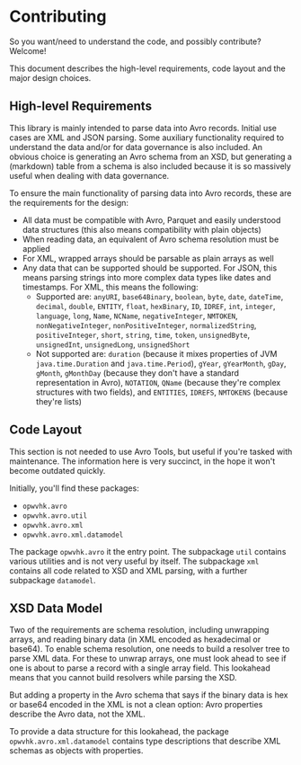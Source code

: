 Contributing
============

So you want/need to understand the code, and possibly contribute? Welcome!

This document describes the high-level requirements, code layout and the major design choices.


High-level Requirements
-----------------------

This library is mainly intended to parse data into Avro records. Initial use cases are XML and JSON parsing. Some auxiliary functionality required to understand
the data and/or for data governance is also included. An obvious choice is generating an Avro schema from an XSD, but generating a (markdown) table from a
schema is also included because it is so massively useful when dealing with data governance.

To ensure the main functionality of parsing data into Avro records, these are the requirements for the design:
* All data must be compatible with Avro, Parquet and easily understood data structures (this also means compatibility with plain objects)
* When reading data, an equivalent of Avro schema resolution must be applied
* For XML, wrapped arrays should be parsable as plain arrays as well
* Any data that can be supported should be supported. For JSON, this means parsing strings into more complex data types like dates and timestamps. For XML, this means the following:
  * Supported are:
    `anyURI`, `base64Binary`, `boolean`, `byte`, `date`, `dateTime`, `decimal`, `double`, `ENTITY`, `float`, `hexBinary`, `ID`, `IDREF`, `int`,
    `integer`, `language`, `long`, `Name`, `NCName`, `negativeInteger`, `NMTOKEN`, `nonNegativeInteger`, `nonPositiveInteger`, `normalizedString`,
    `positiveInteger`, `short`, `string`, `time`, `token`, `unsignedByte`, `unsignedInt`, `unsignedLong`, `unsignedShort`
  * Not supported are:
    `duration` (because it mixes properties of JVM `java.time.Duration` and `java.time.Period`),
    `gYear`, `gYearMonth`, `gDay`, `gMonth`, `gMonthDay` (because they don't have a standard representation in Avro),
    `NOTATION`, `QName` (because they're complex structures with two fields), and
    `ENTITIES`, `IDREFS`, `NMTOKENS` (because they're lists)


Code Layout
-----------

This section is not needed to use Avro Tools, but useful if you're tasked with maintenance.
The information here is very succinct, in the hope it won't become outdated quickly.

Initially, you'll find these packages:
* `opwvhk.avro`
* `opwvhk.avro.util`
* `opwvhk.avro.xml`
* `opwvhk.avro.xml.datamodel`

The package `opwvhk.avro` it the entry point. The subpackage `util` contains various utilities and is not very useful by itself.
The subpackage `xml` contains all code related to XSD and XML parsing, with a further subpackage `datamodel`.


XSD Data Model
--------------

Two of the requirements are schema resolution, including unwrapping arrays, and reading binary data (in XML encoded as hexadecimal or base64).
To enable schema resolution, one needs to build a resolver tree to parse XML data. For these to unwrap arrays, one must look ahead to see if one is about to
parse a record with a single array field. This lookahead means that you cannot build resolvers while parsing the XSD.

But adding a property in the Avro schema that says if the binary data is hex or base64 encoded in the XML is not a clean option: Avro properties describe the
Avro data, not the XML.

To provide a data structure for this lookahead, the package `opwvhk.avro.xml.datamodel` contains type descriptions that describe XML schemas as objects with
properties.
